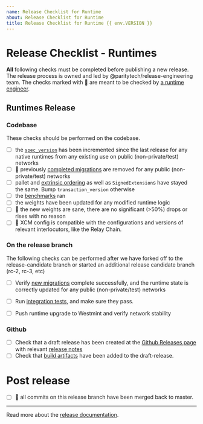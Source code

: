 ```yaml
---
name: Release Checklist for Runtime
about: Release Checklist for Runtime
title: Release Checklist for Runtime {{ env.VERSION }}
---
```


# Release Checklist - Runtimes

**All** following checks must be completed before publishing a new release.
The release process is owned and led by @paritytech/release-engineering team.
The checks marked with :crab: are meant to be checked by [a runtime engineer](https://github.com/paritytech/cumulus/issues/1761).

## Runtimes Release

### Codebase
These checks should be performed on the codebase.

- [ ] the [`spec_version`](https://github.com/paritytech/cumulus/blob/master/docs/release.md#spec-version) has been incremented since the
    last release for any native runtimes from any existing use on public (non-private/test) networks
- [ ] :crab: previously [completed migrations](https://github.com/paritytech/cumulus/blob/master/docs/release.md#old-migrations-removed) are removed for any public (non-private/test) networks
- [ ] pallet and [extrinsic ordering](https://github.com/paritytech/cumulus/blob/master/docs/release.md#extrinsic-ordering--storage) as well as `SignedExtension`s have stayed
    the same. Bump `transaction_version` otherwise
- [ ] the [benchmarks](https://github.com/paritytech/ci_cd/wiki/Benchmarks:-cumulus) ran
- [ ] the weights have been updated for any modified runtime logic
- [ ] :crab: the new weights are sane, there are no significant (>50%) drops or rises with no reason
- [ ] :crab: XCM config is compatible with the configurations and versions of relevant interlocutors, like the Relay Chain.

### On the release branch

The following checks can be performed after we have forked off to the release-candidate branch or started an additional release candidate branch (rc-2, rc-3, etc)

- [ ] Verify [new migrations](https://github.com/paritytech/cumulus/blob/master/docs/release.md#new-migrations) complete successfully, and the
    runtime state is correctly updated for any public (non-private/test)
    networks
- [ ] Run [integration tests](https://github.com/paritytech/cumulus/blob/master/docs/release.md#integration-tests), and make sure they pass.
- [ ] Push runtime upgrade to Westmint and verify network stability


### Github

- [ ] Check that a draft release has been created at the [Github Releases page](https://github.com/paritytech/cumulus/releases) with relevant [release
    notes](https://github.com/paritytech/cumulus/blob/master/docs/release.md#release-notes)
- [ ] Check that [build artifacts](https://github.com/paritytech/cumulus/blob/master/docs/release.md#build-artifacts) have been added to the
    draft-release.

# Post release

- [ ] :crab: all commits on this release branch have been merged back to master.

---

Read more about the [release documentation](https://github.com/paritytech/cumulus/blob/master/docs/release.md).
